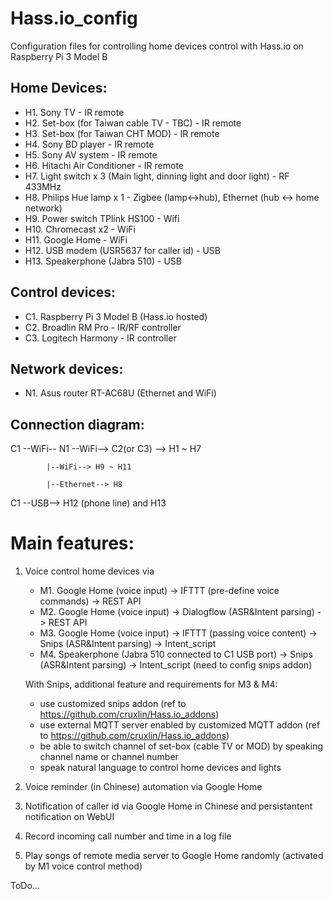 # Hass.io_config
Configuration files for controlling home devices control with Hass.io on Raspberry Pi 3 Model B

## Home Devices:
- H1. Sony TV - IR remote
- H2. Set-box (for Taiwan cable TV - TBC) - IR remote
- H3. Set-box (for Taiwan CHT MOD) - IR remote
- H4. Sony BD player - IR remote
- H5. Sony AV system - IR remote
- H6. Hitachi Air Conditioner - IR remote
- H7. Light switch x 3 (Main light, dinning light and door light) - RF 433MHz
- H8. Philips Hue lamp x 1 - Zigbee (lamp<->hub), Ethernet (hub <-> home network)
- H9. Power switch TPlink HS100 - Wifi
- H10. Chromecast x2 - WiFi
- H11. Google Home - WiFi
- H12. USB modem (USR5637 for caller id) - USB 
- H13. Speakerphone (Jabra 510) - USB

## Control devices:
- C1. Raspberry Pi 3 Model B (Hass.io hosted)
- C2. Broadlin RM Pro - IR/RF controller
- C3. Logitech Harmony - IR controller

## Network devices:
- N1. Asus router RT-AC68U (Ethernet and WiFi)

## Connection diagram:

C1 --WiFi-- N1 --WiFi--> C2(or C3) --> H1 ~ H7

            |--WiFi--> H9 ~ H11
            
            |--Ethernet--> H8

C1 --USB--> H12 (phone line)  and H13

# Main features:

1. Voice control home devices via
   - M1. Google Home (voice input) -> IFTTT (pre-define voice commands) -> REST API
   - M2. Google Home (voice input) -> Dialogflow (ASR&Intent parsing) -> REST API
   - M3. Google Home (voice input) -> IFTTT (passing voice content) -> Snips (ASR&Intent parsing) -> Intent_script
   - M4. Speakerphone (Jabra 510 connected to C1 USB port) -> Snips (ASR&Intent parsing) -> Intent_script (need to config snips addon)

    With Snips, additional feature and requirements for M3 & M4:
      - use customized snips addon (ref to https://github.com/cruxlin/Hass.io_addons)
      - use external MQTT server enabled by customized MQTT addon (ref to https://github.com/cruxlin/Hass.io_addons)
      - be able to switch channel of set-box (cable TV or MOD) by speaking channel name or channel number
      - speak natural language to control home devices and lights
  
2. Voice reminder (in Chinese) automation via Google Home

3. Notification of caller id via Google Home in Chinese and persistantent notification on WebUI

4. Record incoming call number and time in a log file

5. Play songs of remote media server to Google Home randomly (activated by M1 voice control method)

ToDo...



